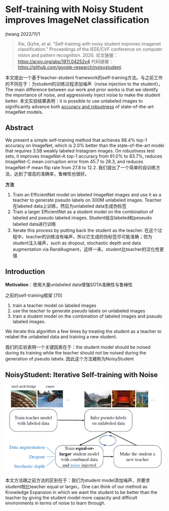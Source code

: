 # Self-training with Noisy Student improves ImageNet classification

jtwang  2022/11/1

> Xie, Qizhe, et al. "Self-training with noisy student improves imagenet classification." Proceedings of the IEEE/CVF conference on computer vision and pattern recognition. 2020.
> 论文链接：https://arxiv.org/abs/1911.04252v4
> 代码链接：https://github.com/google-research/noisystudent.


本文提出一个基于teacher-student framework的self-training方法。与之前工作的不同在于：为student的训练过程添加噪声（noise injection to the student）。
The main difference between our work and prior works is that we identify the importance of noise, and aggressively inject noise to make the student better.
本文实验结果表明：it is possible to use unlabeled images to significantly advance both <u>accuracy and robustness</u> of state-of-the-art ImageNet models.

## Abstract

We present a simple self-training method that achieves 88.4% top-1 accuracy on ImageNet, which is 2.0% better than the state-of-the-art model that requires 3.5B weakly labeled Instagram images. On robustness test sets, it improves ImageNet-A top-1 accuracy from 61.0% to 83.7%, reduces ImageNet-C mean corruption error from 45.7 to 28.3, and reduces ImageNet-P mean flip rate from 27.8 to 12.2.
我们提出了一个简单的自训练方法，达到了很高的准确率，鲁棒性也很好。

**方法**
1. Train an EfficientNet model on labeled ImageNet images and use it as a teacher to generate pseudo labels on 300M unlabeled images. Teacher在labeled data上训练，然后为unlabeled data生成伪标签
2. Train a larger EfficientNet as a student model on the combination of labeled and pseudo labeled images. Student结合labeled和peseudo labeled data进行训练
3. Iterate this process by putting back the student as the teacher. 在这个过程中，teacher的训练没有噪声，所以它生成的伪标签尽可能准确；但为student注入噪声，such as dropout, stochastic depth and data augmentation via RandAugment，这样一来，student比teacher的泛化性更强


## Introduction

**Motivation**：使用大量unlabeled data增强SOTA准确性与鲁棒性

之前的self-training框架 [70]
1. train a teacher model on labeled images
2. use the teacher to generate pseudo labels on unlabeled images
3. train a student model on the combination of labeled images and pseudo labeled images.

We iterate this algorithm a few times by treating the student as a teacher to relabel the unlabeled data and training a new student.

我们的实验表明一个关键因素在于：the student model should be noised during its training while the teacher should not be noised during the generation of pseudo labels. 因此这个方法被称为NoisyStudent

## NoisyStudent: Iterative Self-training with Noise

![图 2](fig/Self-training%20with%20Noisy%20Student%20improves%20ImageNet%20classification/Self-training%20with%20Noisy%20Student%20improves%20ImageNet%20classification_1.png)  

本文方法跟之前方法的区别在于：我们为student model添加噪声，并要求student相比teacher equal or larger。One can think of our method as Knowledge Expansion in which we want the student to be better than the teacher by giving the student model more capacity and difficult environments in terms of noise to learn through.